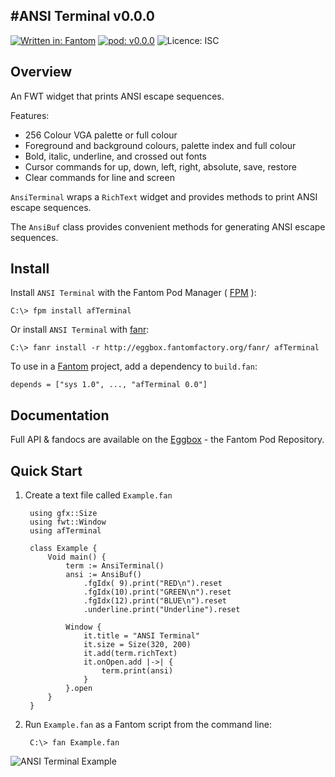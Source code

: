#ANSI Terminal v0.0.0
---

[![Written in: Fantom](http://img.shields.io/badge/written%20in-Fantom-lightgray.svg)](http://fantom-lang.org/)
[![pod: v0.0.0](http://img.shields.io/badge/pod-v0.0.0-yellow.svg)](http://www.fantomfactory.org/pods/afTerminal)
![Licence: ISC](http://img.shields.io/badge/licence-ISC-blue.svg)

## Overview

An FWT widget that prints ANSI escape sequences.

Features:

- 256 Colour VGA palette or full colour
- Foreground and background colours, palette index and full colour
- Bold, italic, underline, and crossed out fonts
- Cursor commands for up, down, left, right, absolute, save, restore
- Clear commands for line and screen

`AnsiTerminal` wraps a `RichText` widget and provides methods to print ANSI escape sequences.

The `AnsiBuf` class provides convenient methods for generating ANSI escape sequences.

## Install

Install `ANSI Terminal` with the Fantom Pod Manager ( [FPM](http://eggbox.fantomfactory.org/pods/afFpm) ):

    C:\> fpm install afTerminal

Or install `ANSI Terminal` with [fanr](http://fantom.org/doc/docFanr/Tool.html#install):

    C:\> fanr install -r http://eggbox.fantomfactory.org/fanr/ afTerminal

To use in a [Fantom](http://fantom-lang.org/) project, add a dependency to `build.fan`:

    depends = ["sys 1.0", ..., "afTerminal 0.0"]

## Documentation

Full API & fandocs are available on the [Eggbox](http://eggbox.fantomfactory.org/pods/afTerminal/) - the Fantom Pod Repository.

## Quick Start

1. Create a text file called `Example.fan`

        using gfx::Size
        using fwt::Window
        using afTerminal
        
        class Example {
            Void main() {
                term := AnsiTerminal()
                ansi := AnsiBuf()
                    .fgIdx( 9).print("RED\n").reset
                    .fgIdx(10).print("GREEN\n").reset
                    .fgIdx(12).print("BLUE\n").reset
                    .underline.print("Underline").reset
        
                Window {
                    it.title = "ANSI Terminal"
                    it.size = Size(320, 200)
                    it.add(term.richText)
                    it.onOpen.add |->| {
                        term.print(ansi)
                    }
                }.open
            }
        }


2. Run `Example.fan` as a Fantom script from the command line:

        C:\> fan Example.fan



  ![ANSI Terminal Example](http://eggbox.fantomfactory.org/pods/afTerminal/doc/ansiTerminal.png)



